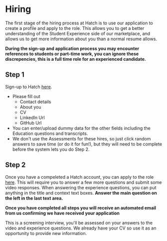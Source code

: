 # Hiring
The first stage of the hiring process at Hatch is to use our application to create a profile and apply to the role.
This allows you to get a better understanding of the Student Experience side of our marketplace, and allows us to get more information about you than a normal resume allows.

__During the sign-up and application process you may encounter references to students or part-time work, you can ignore these discrepencies, this is a full time role for an experienced candidate.__

## Step 1
Sign-up to Hatch [here](https://www.hatch.team/student/signup). 
 - Please fill out 
   - Contact details
   - About you
   - CV
   - LinkedIn Url
   - GitHub Url
 - You can enter/upload dummy data for the other fields including the Education questions and transcripts.
 - We don't use the Assessments for these hires, so just click random answers to save time (or do it for fun!), but they will need to be complete before the system lets you do Step 2.

## Step 2
Once you have a compeleted a Hatch account, you can apply to the role [here](https://www.hatch.team/role/186).
This will require you to answer a few more questions and submit some video responses.
When answering the experience questions, you can put anything in the title and context text boxes. **Answer the main question on the left in the last text area.**

**Once you have completed all steps you will receive an automated email from us confirming we have received your application**

This is a screening interview, you'll be assessed on your answers to the video and experience questions. We already have your CV so use it as an opportunity to provide new information.

